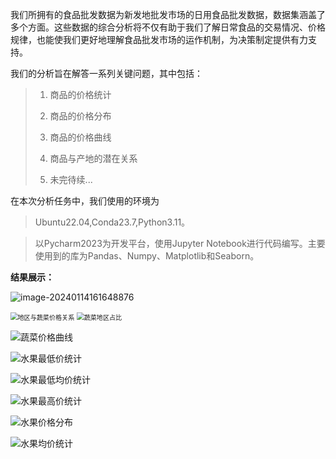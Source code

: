 我们所拥有的食品批发数据为新发地批发市场的日用食品批发数据，数据集涵盖了多个方面。这些数据的综合分析将不仅有助于我们了解日常食品的交易情况、价格规律，也能使我们更好地理解食品批发市场的运作机制，为决策制定提供有力支持。

我们的分析旨在解答一系列关键问题，其中包括：

> 1. 商品的价格统计
>
> 2. 商品的价格分布
>
> 3. 商品的价格曲线
>
> 4. 商品与产地的潜在关系
> 5. 未完待续...

在本次分析任务中，我们使用的环境为

>  Ubuntu22.04,Conda23.7,Python3.11。

> 以Pycharm2023为开发平台，使用Jupyter Notebook进行代码编写。主要使用到的库为Pandas、Numpy、Matplotlib和Seaborn。

**结果展示：**

![image-20240114161648876](/home/flkbme_/.config/Typora/typora-user-images/image-20240114161648876.png)

<img src="/home/flkbme_/Desktop/CodeSpace/task/imgs/place_da/地区与蔬菜价格关系.png" alt="地区与蔬菜价格关系" style="zoom:72%;" />

<img src="/home/flkbme_/Desktop/CodeSpace/task/imgs/place_da/蔬菜地区占比.png" alt="蔬菜地区占比" style="zoom:72%;" />

![蔬菜价格曲线](/home/flkbme_/Desktop/CodeSpace/task/imgs/price_curve/蔬菜价格曲线.png)

![水果最低价统计](/home/flkbme_/Desktop/CodeSpace/task/imgs/price_da/高低价统计/水果最低价统计.png)

![水果最低均价统计](/home/flkbme_/Desktop/CodeSpace/task/imgs/price_da/高低价统计/水果最低均价统计.png)

![水果最高价统计](/home/flkbme_/Desktop/CodeSpace/task/imgs/price_da/高低价统计/水果最高价统计.png)

![水果价格分布](/home/flkbme_/Desktop/CodeSpace/task/imgs/price_da/均价分析/水果价格分布.png)

![水果均价统计](/home/flkbme_/Desktop/CodeSpace/task/imgs/price_da/均价分析/水果均价统计.png)